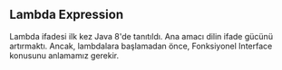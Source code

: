 ## Lambda Expression

Lambda ifadesi ilk kez Java 8'de tanıtıldı. Ana amacı dilin ifade gücünü artırmaktı. Ancak, lambdalara başlamadan önce, Fonksiyonel Interface konusunu anlamamız
gerekir.